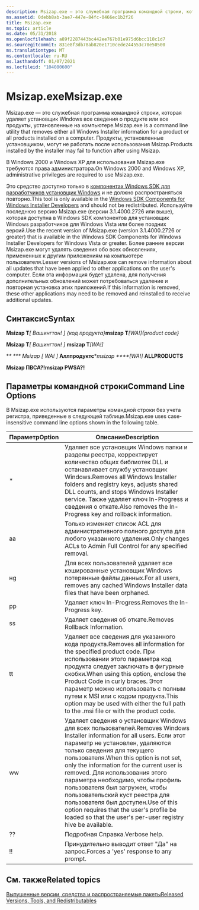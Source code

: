 ```yaml
---
description: Msizap.exe — это служебная программа командной строки, которая удаляет установщик Windows все сведения о продукте или все продукты, установленные на компьютере. Продукты, установленные установщиком, могут не работать после использования Msizap.
ms.assetid: 0debb8ab-3ae7-447e-84fc-0466ec1b2f26
title: Msizap.exe
ms.topic: article
ms.date: 05/31/2018
ms.openlocfilehash: a89f2287443bc442ee767b01e975d6bcc118c1d7
ms.sourcegitcommit: 831e8f3db78ab820e1710cede244553c70e50500
ms.translationtype: MT
ms.contentlocale: ru-RU
ms.lasthandoff: 01/07/2021
ms.locfileid: "104080600"
---
```

# <a name="msizapexe"></a><span data-ttu-id="aba03-104">Msizap.exe</span><span class="sxs-lookup"><span data-stu-id="aba03-104">Msizap.exe</span></span>

<span data-ttu-id="aba03-105">Msizap.exe — это служебная программа командной строки, которая удаляет установщик Windows все сведения о продукте или все продукты, установленные на компьютере.</span><span class="sxs-lookup"><span data-stu-id="aba03-105">Msizap.exe is a command line utility that removes either all Windows Installer information for a product or all products installed on a computer.</span></span> <span data-ttu-id="aba03-106">Продукты, установленные установщиком, могут не работать после использования Msizap.</span><span class="sxs-lookup"><span data-stu-id="aba03-106">Products installed by the installer may fail to function after using Msizap.</span></span>

<span data-ttu-id="aba03-107">В Windows 2000 и Windows XP для использования Msizap.exe требуются права администратора.</span><span class="sxs-lookup"><span data-stu-id="aba03-107">On Windows 2000 and Windows XP, administrative privileges are required to use Msizap.exe.</span></span>

<span data-ttu-id="aba03-108">Это средство доступно только в [компонентах Windows SDK для разработчиков установщик Windows](platform-sdk-components-for-windows-installer-developers.md) и не должно распространяться повторно.</span><span class="sxs-lookup"><span data-stu-id="aba03-108">This tool is only available in the [Windows SDK Components for Windows Installer Developers](platform-sdk-components-for-windows-installer-developers.md) and should not be redistributed.</span></span> <span data-ttu-id="aba03-109">Используйте последнюю версию Msizap.exe (версии 3.1.4000.2726 или выше), которая доступна в Windows SDK компонентов для установщик Windows разработчиков для Windows Vista или более поздних версий.</span><span class="sxs-lookup"><span data-stu-id="aba03-109">Use the recent version of Msizap.exe (version 3.1.4000.2726 or greater) that is available in the Windows SDK Components for Windows Installer Developers for Windows Vista or greater.</span></span> <span data-ttu-id="aba03-110">Более ранние версии Msizap.exe могут удалять сведения обо всех обновлениях, примененных к другим приложениям на компьютере пользователя.</span><span class="sxs-lookup"><span data-stu-id="aba03-110">Lesser versions of Msizap.exe can remove information about all updates that have been applied to other applications on the user's computer.</span></span> <span data-ttu-id="aba03-111">Если эта информация будет удалена, для получения дополнительных обновлений может потребоваться удаление и повторная установка этих приложений.</span><span class="sxs-lookup"><span data-stu-id="aba03-111">If this information is removed, these other applications may need to be removed and reinstalled to receive additional updates.</span></span>

## <a name="syntax"></a><span data-ttu-id="aba03-112">Синтаксис</span><span class="sxs-lookup"><span data-stu-id="aba03-112">Syntax</span></span>

<span data-ttu-id="aba03-113">**Msizap T**_\[ Вашингтон! \] {код продукта}_</span><span class="sxs-lookup"><span data-stu-id="aba03-113">**msizap T**_\[WA!\]{product code}_</span></span>

<span data-ttu-id="aba03-114">**Msizap T**_\[ Вашингтон! \] <msi package>_</span><span class="sxs-lookup"><span data-stu-id="aba03-114">**msizap T**_\[WA!\]<msi package>_</span></span>

<span data-ttu-id="aba03-115">\**\* \*\*\* Msizap \[ WA! \]* **Аллпродуктс**</span><span class="sxs-lookup"><span data-stu-id="aba03-115">\**msizap \*\*\*\*\[WA!\]* **ALLPRODUCTS**</span></span>

<span data-ttu-id="aba03-116">**Msizap ПВСА?!**</span><span class="sxs-lookup"><span data-stu-id="aba03-116">**msizap PWSA?!**</span></span>

## <a name="command-line-options"></a><span data-ttu-id="aba03-117">Параметры командной строки</span><span class="sxs-lookup"><span data-stu-id="aba03-117">Command Line Options</span></span>

<span data-ttu-id="aba03-118">В Msizap.exe используются параметры командной строки без учета регистра, приведенные в следующей таблице.</span><span class="sxs-lookup"><span data-stu-id="aba03-118">Msizap.exe uses case-insensitive command line options shown in the following table.</span></span>



| <span data-ttu-id="aba03-119">Параметр</span><span class="sxs-lookup"><span data-stu-id="aba03-119">Option</span></span> | <span data-ttu-id="aba03-120">Описание</span><span class="sxs-lookup"><span data-stu-id="aba03-120">Description</span></span>                                                                                                                                                                                                                                                   |
|--------|---------------------------------------------------------------------------------------------------------------------------------------------------------------------------------------------------------------------------------------------------------------|
| \*     | <span data-ttu-id="aba03-121">Удаляет все установщик Windows папки и разделы реестра, корректирует количество общих библиотек DLL и останавливает службу установщик Windows.</span><span class="sxs-lookup"><span data-stu-id="aba03-121">Removes all Windows Installer folders and registry keys, adjusts shared DLL counts, and stops Windows Installer service.</span></span> <span data-ttu-id="aba03-122">Также удаляет ключ In-Progress и сведения о откате.</span><span class="sxs-lookup"><span data-stu-id="aba03-122">Also removes the In-Progress key and rollback information.</span></span>                                                                           |
| <span data-ttu-id="aba03-123">а</span><span class="sxs-lookup"><span data-stu-id="aba03-123">a</span></span>      | <span data-ttu-id="aba03-124">Только изменяет список ACL для административного полного доступа для любого указанного удаления.</span><span class="sxs-lookup"><span data-stu-id="aba03-124">Only changes ACLs to Admin Full Control for any specified removal.</span></span>                                                                                                                                                                                            |
| <span data-ttu-id="aba03-125">н</span><span class="sxs-lookup"><span data-stu-id="aba03-125">g</span></span>      | <span data-ttu-id="aba03-126">Для всех пользователей удаляет все кэшированные установщик Windows потерянные файлы данных.</span><span class="sxs-lookup"><span data-stu-id="aba03-126">For all users, removes any cached Windows Installer data files that have been orphaned.</span></span>                                                                                                                                                                       |
| <span data-ttu-id="aba03-127">p</span><span class="sxs-lookup"><span data-stu-id="aba03-127">p</span></span>      | <span data-ttu-id="aba03-128">Удаляет ключ In-Progress.</span><span class="sxs-lookup"><span data-stu-id="aba03-128">Removes the In-Progress key.</span></span>                                                                                                                                                                                                                                  |
| <span data-ttu-id="aba03-129">s</span><span class="sxs-lookup"><span data-stu-id="aba03-129">s</span></span>      | <span data-ttu-id="aba03-130">Удаляет сведения об откате.</span><span class="sxs-lookup"><span data-stu-id="aba03-130">Removes Rollback Information.</span></span>                                                                                                                                                                                                                                 |
| <span data-ttu-id="aba03-131">t</span><span class="sxs-lookup"><span data-stu-id="aba03-131">t</span></span>      | <span data-ttu-id="aba03-132">Удаляет все сведения для указанного кода продукта.</span><span class="sxs-lookup"><span data-stu-id="aba03-132">Removes all information for the specified product code.</span></span> <span data-ttu-id="aba03-133">При использовании этого параметра код продукта следует заключать в фигурные скобки.</span><span class="sxs-lookup"><span data-stu-id="aba03-133">When using this option, enclose the Product Code in curly braces.</span></span> <span data-ttu-id="aba03-134">Этот параметр можно использовать с полным путем к MSI или с кодом продукта.</span><span class="sxs-lookup"><span data-stu-id="aba03-134">This option may be used with either the full path to the .msi file or with the product code.</span></span>                                        |
| <span data-ttu-id="aba03-135">w</span><span class="sxs-lookup"><span data-stu-id="aba03-135">w</span></span>      | <span data-ttu-id="aba03-136">Удаляет сведения о установщик Windows для всех пользователей.</span><span class="sxs-lookup"><span data-stu-id="aba03-136">Removes Windows Installer information for all users.</span></span> <span data-ttu-id="aba03-137">Если этот параметр не установлен, удаляются только сведения для текущего пользователя.</span><span class="sxs-lookup"><span data-stu-id="aba03-137">When this option is not set, only the information for the current user is removed.</span></span> <span data-ttu-id="aba03-138">Для использования этого параметра необходимо, чтобы профиль пользователя был загружен, чтобы пользовательский куст реестра для пользователя был доступен.</span><span class="sxs-lookup"><span data-stu-id="aba03-138">Use of this option requires that the user's profile be loaded so that the user's per-user registry hive be available.</span></span> |
| <span data-ttu-id="aba03-139">?</span><span class="sxs-lookup"><span data-stu-id="aba03-139">?</span></span>      | <span data-ttu-id="aba03-140">Подробная Справка.</span><span class="sxs-lookup"><span data-stu-id="aba03-140">Verbose help.</span></span>                                                                                                                                                                                                                                                 |
| <span data-ttu-id="aba03-141">!</span><span class="sxs-lookup"><span data-stu-id="aba03-141">!</span></span>      | <span data-ttu-id="aba03-142">Принудительно выводит ответ "Да" на запрос.</span><span class="sxs-lookup"><span data-stu-id="aba03-142">Forces a 'yes' response to any prompt.</span></span>                                                                                                                                                                                                                        |



 

## <a name="related-topics"></a><span data-ttu-id="aba03-143">См. также</span><span class="sxs-lookup"><span data-stu-id="aba03-143">Related topics</span></span>

<dl> <dt>

[<span data-ttu-id="aba03-144">Выпущенные версии, средства и распространяемые пакеты</span><span class="sxs-lookup"><span data-stu-id="aba03-144">Released Versions, Tools, and Redistributables</span></span>](released-versions-tools-and-redistributables.md)
</dt> </dl>

 

 



